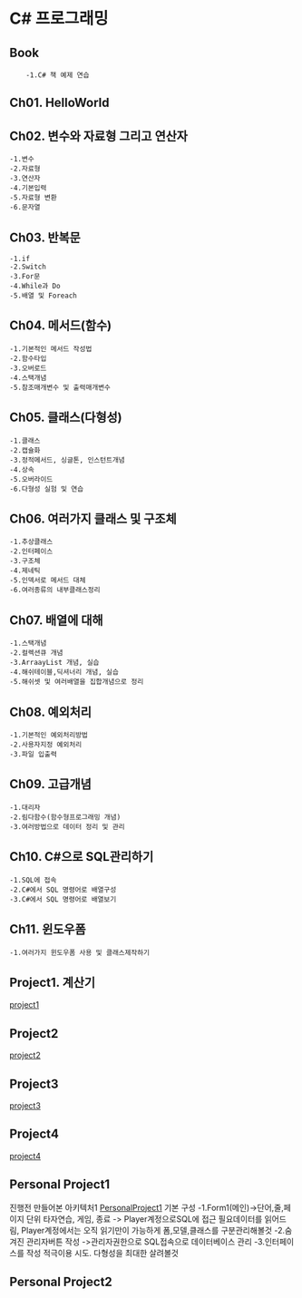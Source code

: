 # C\# 프로그래밍

## Book
    	-1.C# 책 예제 연습
## Ch01. HelloWorld
## Ch02. 변수와 자료형 그리고 연산자
	-1.변수
	-2.자료형
	-3.연산자
	-4.기본입력
	-5.자료형 변환
	-6.문자열
## Ch03. 반복문
	-1.if
	-2.Switch
	-3.For문
	-4.While과 Do
 	-5.배열 및 Foreach
## Ch04. 메서드(함수)
	-1.기본적인 메서드 작성법
	-2.함수타입
	-3.오버로드
	-4.스택개념
	-5.참조매개변수 및 출력매개변수	
## Ch05. 클래스(다형성)
	-1.클래스
	-2.캡슐화
	-3.정적메서드, 싱글톤, 인스턴트개념
	-4.상속
	-5.오버라이드
	-6.다형성 실험 및 연습
## Ch06. 여러가지 클래스 및 구조체
	-1.추상클래스
	-2.인터페이스
	-3.구조체
	-4.제네틱
	-5.인덱서로 메서드 대체
	-6.여러종류의 내부클래스정리
## Ch07. 배열에 대해
	-1.스택개념
	-2.컬렉션큐 개념
	-3.ArraayList 개념, 실습
	-4.해쉬테이블,딕셔너리 개념, 실습
	-5.해쉬셋 및 여러배열을 집합개념으로 정리
## Ch08. 예외처리
	-1.기본적인 예외처리방법
	-2.사용자지정 예외처리
	-3.파일 입출력
## Ch09. 고급개념
	-1.대리자
	-2.림다함수(함수형프로그래밍 개념)
	-3.여러방법으로 데이터 정리 및 관리
## Ch10. C#으로 SQL관리하기
	-1.SQL에 접속
	-2.C#에서 SQL 명령어로 배열구성
	-3.C#에서 SQL 명령어로 배열보기
## Ch11. 윈도우폼 
	-1.여러가지 윈도우폼 사용 및 클래스제작하기
## Project1. 계산기
[project1](./projecct1/projecct1.png)
## Project2
[project2](./Project2/data.png)
## Project3
[project3](./Project3/dhahr.png)
## Project4
[project4](./Project4/game.png)
## Personal Project1
진행전 만들어본 아키텍처1
[PersonalProject1](./Personal%20Project%201/TypingTrainProgram.png)
기본 구성
	-1.Form1(메인)->단어,줄,페이지 단위 타자연습, 게임, 종료 -> Player계정으로SQL에 접근 필요데이터를 읽어드림, Player계정에서는 오직 읽기만이 가능하게 폼,모델,클래스를 구분관리해볼것
	-2.숨겨진 관리자버튼 작성 ->관리자권한으로 SQL접속으로 데이터베이스 관리
	-3.인터페이스를 작성 적극이용 시도. 다형성을 최대한 살려볼것
## Personal Project2
